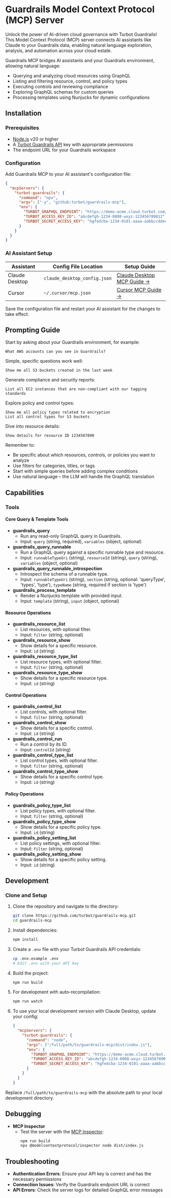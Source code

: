 # Guardrails Model Context Protocol (MCP) Server

Unlock the power of AI-driven cloud governance with Turbot Guardrails! This Model Context Protocol (MCP) server connects AI assistants like Claude to your Guardrails data, enabling natural language exploration, analysis, and automation across your cloud estate.

Guardrails MCP bridges AI assistants and your Guardrails environment, allowing natural language:
- Querying and analyzing cloud resources using GraphQL
- Listing and filtering resource, control, and policy types
- Executing controls and reviewing compliance
- Exploring GraphQL schemas for custom queries
- Processing templates using Nunjucks for dynamic configurations

## Installation

### Prerequisites

- [Node.js](https://nodejs.org/) v20 or higher
- A [Turbot Guardrails API](https://turbot.com/guardrails/docs/guides/using-guardrails/iam/access-keys#generate-a-new-guardrails-api-access-key) key with appropriate permissions
- The endpoint URL for your Guardrails workspace

### Configuration

Add Guardrails MCP to your AI assistant's configuration file:

```json
{
  "mcpServers": {
    "turbot-guardrails": {
      "command": "npx",
      "args": ["-y", "github:turbot/guardrails-mcp"],
      "env": {
        "TURBOT_GRAPHQL_ENDPOINT": "https://demo-acme.cloud.turbot.com/api/latest/graphql",
        "TURBOT_ACCESS_KEY_ID": "abcdefgh-1234-0808-wxyz-123456789012",
        "TURBOT_SECRET_ACCESS_KEY": "hgfedcba-1234-0101-aaaa-aabbccddee00"
      }
    }
  }
}
```

### AI Assistant Setup

| Assistant        | Config File Location           | Setup Guide |
|-----------------|-------------------------------|-------------|
| Claude Desktop  | `claude_desktop_config.json`   | [Claude Desktop MCP Guide →](https://modelcontextprotocol.io/quickstart/user) |
| Cursor          | `~/.cursor/mcp.json`           | [Cursor MCP Guide →](https://docs.cursor.com/context/model-context-protocol) |

Save the configuration file and restart your AI assistant for the changes to take effect.

## Prompting Guide

Start by asking about your Guardrails environment, for example:
```
What AWS accounts can you see in Guardrails?
```

Simple, specific questions work well:
```
Show me all S3 buckets created in the last week
```

Generate compliance and security reports:
```
List all EC2 instances that are non-compliant with our tagging standards
```

Explore policy and control types:
```
Show me all policy types related to encryption
List all control types for S3 buckets
```

Dive into resource details:
```
Show details for resource ID 1234567890
```

Remember to:
- Be specific about which resources, controls, or policies you want to analyze
- Use filters for categories, titles, or tags
- Start with simple queries before adding complex conditions
- Use natural language – the LLM will handle the GraphQL translation

## Capabilities

### Tools

#### Core Query & Template Tools
- **guardrails_query**
  - Run any read-only GraphQL query in Guardrails.
  - Input: `query` (string, required), `variables` (object, optional)
- **guardrails_query_runnable**
  - Run a GraphQL query against a specific runnable type and resource.
  - Input: `runnableTypeUri` (string), `resourceId` (string), `query` (string), `variables` (object, optional)
- **guardrails_query_runnable_introspection**
  - Introspect the schema of a runnable type.
  - Input: `runnableTypeUri` (string), `section` (string, optional: 'queryType', 'types', 'type'), `typeName` (string, required if section is 'type')
- **guardrails_process_template**
  - Render a Nunjucks template with provided input.
  - Input: `template` (string), `input` (object, optional)

#### Resource Operations
- **guardrails_resource_list**
  - List resources, with optional filter.
  - Input: `filter` (string, optional)
- **guardrails_resource_show**
  - Show details for a specific resource.
  - Input: `id` (string)
- **guardrails_resource_type_list**
  - List resource types, with optional filter.
  - Input: `filter` (string, optional)
- **guardrails_resource_type_show**
  - Show details for a specific resource type.
  - Input: `id` (string)

#### Control Operations
- **guardrails_control_list**
  - List controls, with optional filter.
  - Input: `filter` (string, optional)
- **guardrails_control_show**
  - Show details for a specific control.
  - Input: `id` (string)
- **guardrails_control_run**
  - Run a control by its ID.
  - Input: `controlId` (string)
- **guardrails_control_type_list**
  - List control types, with optional filter.
  - Input: `filter` (string, optional)
- **guardrails_control_type_show**
  - Show details for a specific control type.
  - Input: `id` (string)

#### Policy Operations
- **guardrails_policy_type_list**
  - List policy types, with optional filter.
  - Input: `filter` (string, optional)
- **guardrails_policy_type_show**
  - Show details for a specific policy type.
  - Input: `id` (string)
- **guardrails_policy_setting_list**
  - List policy settings, with optional filter.
  - Input: `filter` (string, optional)
- **guardrails_policy_setting_show**
  - Show details for a specific policy setting.
  - Input: `id` (string)

## Development

### Clone and Setup

1. Clone the repository and navigate to the directory:
   ```sh
   git clone https://github.com/turbot/guardrails-mcp.git
   cd guardrails-mcp
   ```
2. Install dependencies:
   ```sh
   npm install
   ```
3. Create a `.env` file with your Turbot Guardrails API credentials:
   ```sh
   cp .env.example .env
   # Edit .env with your API key
   ```
4. Build the project:
   ```sh
   npm run build
   ```
5. For development with auto-recompilation:
   ```sh
   npm run watch
   ```
6. To use your local development version with Claude Desktop, update your config:
   ```json
   {
     "mcpServers": {
       "turbot-guardrails": {
         "command": "node",
         "args": ["/full/path/to/guardrails-mcp/dist/index.js"],
         "env": {
           "TURBOT_GRAPHQL_ENDPOINT": "https://demo-acme.cloud.turbot.com/api/latest/graphql",
           "TURBOT_ACCESS_KEY_ID": "abcdefgh-1234-0808-wxyz-123456789012",
           "TURBOT_SECRET_ACCESS_KEY": "hgfedcba-1234-0101-aaaa-aabbccddee00"
         }
       }
     }
   }
   ```

Replace `/full/path/to/guardrails-mcp` with the absolute path to your local development directory.

## Debugging

- **MCP Inspector**
  - Test the server with the [MCP Inspector](https://modelcontextprotocol.io/docs/tools/inspector):
    ```sh
    npm run build
    npx @modelcontextprotocol/inspector node dist/index.js
    ```

## Troubleshooting

- **Authentication Errors**: Ensure your API key is correct and has the necessary permissions
- **Connection Issues**: Verify the Guardrails endpoint URL is correct
- **API Errors**: Check the server logs for detailed GraphQL error messages
